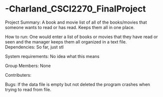 # -Charland_CSCI2270_FinalProject
Project Summary:
A book and movie list of all of the books/movies that someone wants to read or has read. Keeps them all in one place.

How to run:
One would enter a list of books or movies that they have read or seen and the manager keeps them all organized in a text file.
Dependencies:
So far, just stl

System requirements:
No idea what this means

Group Members:
None

Contributers:

Bugs:
If the data file is empty but not deleted the program crashes when trying to read from file.


